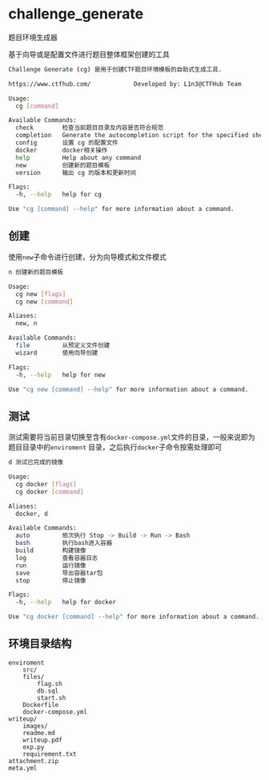 # challenge_generate

题目环境生成器

基于向导或是配置文件进行题目整体框架创建的工具

```bash
Challenge Generate (cg) 是用于创建CTF题目环境模板的自助式生成工具.

https://www.ctfhub.com/            Developed by: L1n3@CTFHub Team

Usage:
  cg [command]

Available Commands:
  check        检查当前题目目录及内容是否符合规范
  completion   Generate the autocompletion script for the specified shell
  config       设置 cg 的配置文件
  docker       docker相关操作
  help         Help about any command
  new          创建新的题目模板
  version      输出 cg 的版本和更新时间

Flags:
  -h, --help   help for cg

Use "cg [command] --help" for more information about a command.
```

## 创建

使用`new`子命令进行创建，分为向导模式和文件模式
```bash
n 创建新的题目模板

Usage:
  cg new [flags]
  cg new [command]

Aliases:
  new, n

Available Commands:
  file         从预定义文件创建
  wizard       使用向导创建

Flags:
  -h, --help   help for new

Use "cg new [command] --help" for more information about a command.
```

## 测试

测试需要将当前目录切换至含有`docker-compose.yml`文件的目录，一般来说即为题目目录中的`enviroment` 目录，之后执行`docker`子命令按需处理即可

```bash
d 测试已完成的镜像

Usage:
  cg docker [flags]
  cg docker [command]

Aliases:
  docker, d

Available Commands:
  auto         依次执行 Stop -> Build -> Run -> Bash
  bash         执行bash进入容器
  build        构建镜像
  log          查看容器日志
  run          运行镜像
  save         导出容器tar包
  stop         停止镜像

Flags:
  -h, --help   help for docker

Use "cg docker [command] --help" for more information about a command.
```

## 环境目录结构

```
enviroment
    src/
    files/
        flag.sh
        db.sql
        start.sh
    Dockerfile
    docker-compose.yml
writeup/
    images/
    readme.md
    writeup.pdf
    exp.py
    requirement.txt
attachment.zip
meta.yml
```